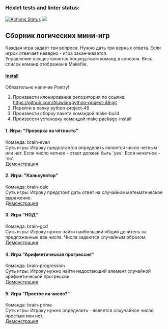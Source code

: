 ### Hexlet tests and linter status:
[![Actions Status](https://github.com/Aluwian/python-project-49/workflows/hexlet-check/badge.svg)](https://github.com/Aluwian/python-project-49/actions)
<a href="https://codeclimate.com/github/Aluwian/python-project-49/maintainability"><img src="https://api.codeclimate.com/v1/badges/b89a387f83275ab2897b/maintainability" /></a>

## **Сборник логических мини-игр**

Каждая игра задает три вопроса. Нужно дать три верных ответа. Если игрок отвечает неверно - игра заканчивается.  
Управление осуществляется посредством команд в консоли. Весь список команд отображен в Makefile.

#### [Install](https://asciinema.org/a/I3VZEluZwQWBe4rSIPvho11YU)  
Обязательно наличие Poetry!
1. Произвести клонирование репозитория по ссылке: https://github.com/Aluwian/python-project-49.git
2. Перейти в папку python-project-49
3. Произвести сборку пакета командой make-build
4. Произвести установку командой  make package-install

#### 1. Игра: "Проверка на чётность"  
Команда: brain-even  
Суть игры: Игроку предлатается определить является число четным или нет. Если число четное - ответ должен быть 'yes'. Если нечетное - 'no'.  
[Демонстрация](https://asciinema.org/a/98DtDKvLkOj5KV92SRgnxAbrT)

#### 2. Игра: "Калькулятор"  
Команда: brain-calc  
Суть игры: Игроку предстоит дать ответ на случайное математическое выражение.  
[Демонстрация](https://asciinema.org/a/acaZsRvTCA1w0iqSW91Sjw6l7)

#### 3. Игра "НОД"  
Команда: brain-gcd  
Суть игры: Игроку нужно найти наибольший общий делитель на предложенные два числа. Числа задаются случайным образом.  
[Демонстрация](https://asciinema.org/a/UuKKGkQYTjNTHfL73TLHK9dCA)

#### 4. Игра "Арифметическая прогрессия"  
Команда: brain-progression  
Суть игры: Игроку нужно найти недостающий элемент случайной арифметической прогрессии.  
[Демонстрация](https://asciinema.org/a/mjXOoepoOUu8TOVMd8nWAcsPo)

#### 5. Игра "Простое ли число?"   
Команда: brain-prime  
Суть игры: Игроку нужно определить - является слцучайное число простым или нет.   
[Демонстрация](https://asciinema.org/a/yTipHtd6UBuKpsHce0hfGVLbQ)
